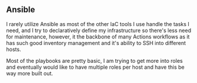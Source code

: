 ## Ansible

I rarely utilize Ansible as most of the other IaC tools I use handle the tasks I need, and I try to declaratively define my infrastructure so there's less need for maintenance, however, it the backbone of many Actions workflows as it has such good inventory management and it's ability to SSH into different hosts.

Most of the playbooks are pretty basic, I am trying to get more into roles and eventually would like to have multiple roles per host and have this be way more built out.
